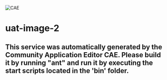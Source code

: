 ![CAE](https://github.com/testcae/application-uat-i10/blob/master/microservice-uat-image-2/img/logo.png)  

uat-image-2
===================


This service was automatically generated by the Community Application Editor CAE. Please build it by running "ant" and run it by executing the start scripts located in the 'bin' folder.
---------------
